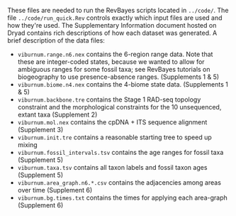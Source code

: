 These files are needed to run the RevBayes scripts located in `../code/`. The file `../code/run_quick.Rev` controls exactly which input files are used and how they're used. The Supplementary Information document hosted on Dryad contains rich descriptions of how each dataset was generated. A brief description of the data files:

- `viburnum.range.n6.nex` contains the 6-region range data. Note that these are integer-coded states, because we wanted to allow for ambiguous ranges for some fossil taxa; see RevBayes tutorials on biogeography to use presence-absence ranges. (Supplements 1 & 5)
- `viburnum.biome.n4.nex` contains the 4-biome state data. (Supplements 1 & 5)
- `viburnum.backbone.tre` contains the Stage 1 RAD-seq topology constraint and the morphological constraints for the 10 unsequenced, extant taxa (Supplement 2)
- `viburnum.mol.nex` contains the cpDNA + ITS sequence alignment (Supplement 3)
- `viburnum.init.tre` contains a reasonable starting tree to speed up mixing
- `viburnum.fossil_intervals.tsv` contains the age ranges for fossil taxa (Supplement 5)
- `viburnum.taxa.tsv` contains all taxon labels and fossil taxon ages (Supplement 5)
- `viburnum.area_graph.n6.*.csv` contains the adjacencies among areas over time (Supplement 6)
- `viburnum.bg.times.txt` contains the times for applying each area-graph (Supplement 6)
